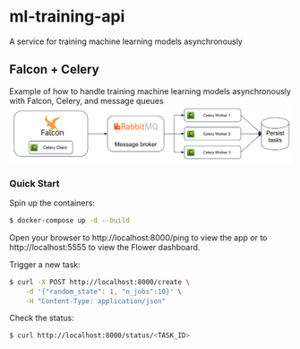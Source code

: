 # ml-training-api
A service for training machine learning models asynchronously

## Falcon + Celery

Example of how to handle training machine learning models asynchronously with Falcon, Celery, and message queues
![diagram](/diagram.png)

### Quick Start

Spin up the containers:

```sh
$ docker-compose up -d --build
```

Open your browser to http://localhost:8000/ping to view the app or to http://localhost:5555 to view the Flower dashboard.

Trigger a new task:

```sh
$ curl -X POST http://localhost:8000/create \
    -d '{"random_state": 1, "n_jobs":10}' \
    -H "Content-Type: application/json"
```

Check the status:

```sh
$ curl http://localhost:8000/status/<TASK_ID>
```
